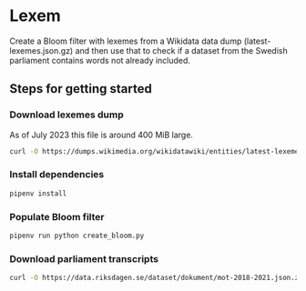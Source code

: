 # Lexem
Create a Bloom filter with lexemes from a Wikidata data dump 
(latest-lexemes.json.gz) and then use that to check if a dataset from the 
Swedish parliament contains words not already included.

## Steps for getting started
### Download lexemes dump 
As of July 2023 this file is around 400 MiB large.
````bash
curl -O https://dumps.wikimedia.org/wikidatawiki/entities/latest-lexemes.json.gz
````
### Install dependencies
````bash
pipenv install 
````
### Populate Bloom filter
````bash
pipenv run python create_bloom.py
````
### Download parliament transcripts
````bash
curl -O https://data.riksdagen.se/dataset/dokument/mot-2018-2021.json.zip
````

